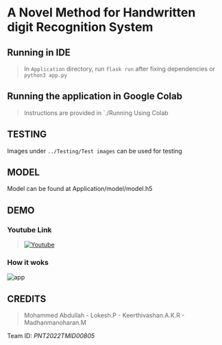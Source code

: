 # A Novel Method for Handwritten digit Recognition System

## Running in IDE

>In `Application` directory, run `flask run` after fixing dependencies or `python3 app.py`

## Running the application in Google Colab

>Instructions are provided in `./Running Using Colab

## TESTING
Images under `../Testing/Test images` can be used for testing

## MODEL
Model can be found at Application/model/model.h5

## DEMO

### Youtube Link
>[![Youtube](http://img.youtube.com/vi/gC5nvPL2_bM/0.jpg)](https://youtu.be/gC5nvPL2_bM)

### How it woks
![app](https://user-images.githubusercontent.com/63586305/201483978-2302bec8-9592-4b7f-968d-42f3fefdf1b9.gif)

## CREDITS

>Mohammed Abdullah - Lokesh.P - Keerthivashan.A.K.R - Madhanmanoharan.M

Team ID: *PNT2022TMID00805*
